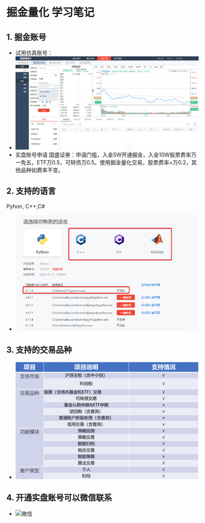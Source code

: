 # 掘金量化 学习笔记
## 1. 掘金账号
- 试用仿真账号：
- ![掘金账号](./img/image-20230820112949215.png)
- 实盘账号申请
  国盛证券：申请门槛，入金5W开通掘金，入金10W股票费率万一免五，ETF万0.5，可转债万0.5。使用掘金量化交易，股票费率+万0.2，其他品种如费率不变。

## 2. 支持的语言
Pyhon, C++,C#
- ![支持语言](./img/20230820123420.png)

## 3. 支持的交易品种
- ![支持的交易品种](./img/20230820112436.png)

## 4. 开通实盘账号可以微信联系
- ![微信](http://xximg.30daydo.com/picgo/ufc200.png)